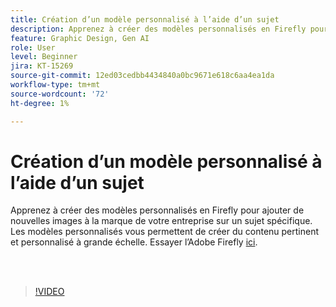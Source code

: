 ```yaml
---
title: Création d’un modèle personnalisé à l’aide d’un sujet
description: Apprenez à créer des modèles personnalisés en Firefly pour ajouter de nouvelles images à la marque de votre entreprise sur un sujet spécifique
feature: Graphic Design, Gen AI
role: User
level: Beginner
jira: KT-15269
source-git-commit: 12ed03cedbb4434840a0bc9671e618c6aa4ea1da
workflow-type: tm+mt
source-wordcount: '72'
ht-degree: 1%

---
```


# Création d’un modèle personnalisé à l’aide d’un sujet

Apprenez à créer des modèles personnalisés en Firefly pour ajouter de nouvelles images à la marque de votre entreprise sur un sujet spécifique. Les modèles personnalisés vous permettent de créer du contenu pertinent et personnalisé à grande échelle. Essayer l’Adobe Firefly [ici](https://firefly.adobe.com/).

<br> 

>[!VIDEO](https://video.tv.adobe.com/v/3428094?quality=12&learn=on&hidetitle=true)

